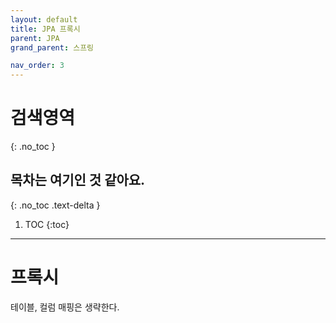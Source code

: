 ```yaml
---
layout: default
title: JPA 프록시
parent: JPA
grand_parent: 스프링

nav_order: 3
---
```


# 검색영역
{: .no_toc }

## 목차는 여기인 것 같아요.
{: .no_toc .text-delta }

1. TOC
{:toc}

---

# 프록시

테이블,  컬럼 매핑은 생략한다.
